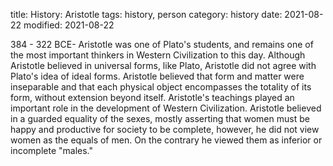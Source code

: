 title: History: Aristotle
tags: history, person
category: history
date: 2021-08-22
modified: 2021-08-22



384 - 322 BCE-
Aristotle was one of Plato's
students, and remains one of the most important thinkers in Western
Civilization to this day. Although Aristotle believed in universal
forms, like Plato, Aristotle did not agree with Plato's idea of ideal
forms. Aristotle believed that form and matter were inseparable and
that each physical object encompasses the totality of its form, without
extension beyond itself. Aristotle's teachings played an important
role in the development of Western Civilization. Aristotle believed
in a guarded equality of the sexes, mostly asserting that women must
be happy and productive for society to be complete, however, he did
not view women as the equals of men. On the contrary he viewed them
as inferior or incomplete "males."




